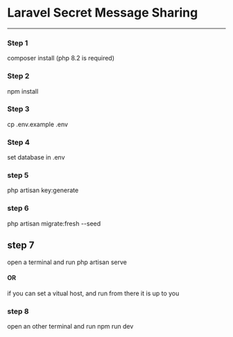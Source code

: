 # Laravel Secret Message Sharing

------------

### Step 1
composer install (php 8.2 is required)
<br />

### Step 2
npm install
<br />

### Step 3
cp .env.example .env
<br />

### Step 4
set database in .env
<br />

### step 5
php artisan key:generate
<br />

### step 6
php artisan migrate:fresh --seed


## step 7
open a terminal and run php artisan serve
#### OR
if you can set a vitual host, and run from there it is up to you
<br />

### step 8
open an other terminal and run npm run dev